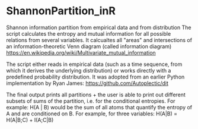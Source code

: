 # ShannonPartition_inR
Shannon information partition from empirical data and from distribution
The script calculates the entropy and mutual information for all possible relations from several variables. It calcualtes all "areas" and intersections of an information-theoretic Venn diagram (called information diagram)
https://en.wikipedia.org/wiki/Multivariate_mutual_information

The script either reads in empirical data (such as a time sequence, from which it derives the underlying distribution) or works directly with a predefined probability distribution. 
It was adopted from an earlier Python implementation by Ryan James: https://github.com/Autoplectic/dit 

The final output prints all partitions + the user is able to print out different subsets of sums of the partition, i.e. for the conditional entropies. For example: H(A | B) would be the sum of all atoms that quantify the entropy of A and are conditioned on B. For example, for three variables: H(A|B) = H(A|B;C) + I(A;C|B)
